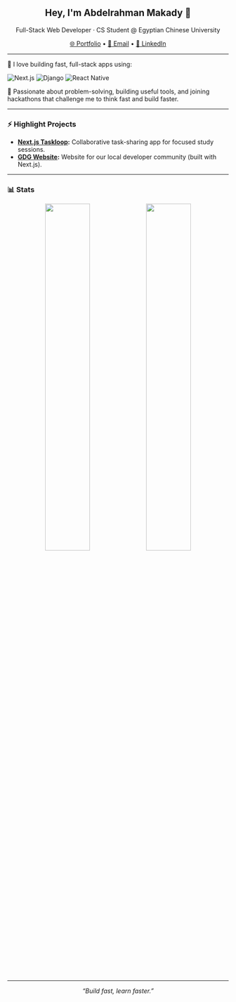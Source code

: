 <h2 align="center">Hey, I'm Abdelrahman Makady 👋</h2>
<p align="center">Full-Stack Web Developer · CS Student @ Egyptian Chinese University</p>

<p align="center">
  <a href="https://abdelrahman.makady.online">🌐 Portfolio</a> •
  <a href="mailto:abdelrhmanlearn@gmail.com">📩 Email</a> •
  <a href="https://www.linkedin.com/in/abdelrahman-makady/">💼 LinkedIn</a>
</p>

---

🚀 I love building fast, full-stack apps using:

![Next.js](https://img.shields.io/badge/Next.js-000000?style=flat-square&logo=nextdotjs&logoColor=white)
![Django](https://img.shields.io/badge/Django-092E20?style=flat-square&logo=django&logoColor=white)
![React Native](https://img.shields.io/badge/React_Native-20232A?style=flat-square&logo=react&logoColor=61DAFB)

🧠 Passionate about problem-solving, building useful tools, and joining hackathons that challenge me to think fast and build faster.

---

### ⚡ Highlight Projects
- **[Next.js Taskloop](https://github.com/makady/nextjs-taskloop):** Collaborative task-sharing app for focused study sessions.
- **[GDG Website](https://github.com/makady/gdg-website):** Website for our local developer community (built with Next.js).

---

### 📊 Stats

<p align="center">
  <img src="https://github-readme-stats.vercel.app/api?username=abdolrhman-mo&show_icons=true&theme=radical" width="45%" />
  <img src="https://github-readme-stats.vercel.app/api/top-langs/?username=abdolrhman-mo&layout=compact&theme=radical" width="45%" />
</p>

---

<p align="center"><i>“Build fast, learn faster.”</i></p>
